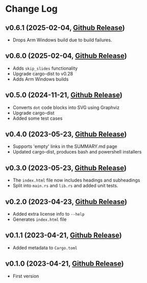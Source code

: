 # Change Log

## v0.6.1 (2025-02-04, [Github Release](https://github.com/ferrous-systems/mdslides/releases/tag/v0.6.1))

* Drops Arm Windows build due to build failures.

## v0.6.0 (2025-02-04, [Github Release](https://github.com/ferrous-systems/mdslides/releases/tag/v0.6.0))

* Adds `skip_slides` functionality
* Upgrade cargo-dist to v0.28
* Adds Arm Windows builds

## v0.5.0 (2024-11-21, [Github Release](https://github.com/ferrous-systems/mdslides/releases/tag/v0.5.0))

* Converts `dot` code blocks into SVG using Graphviz
* Upgrade cargo-dist
* Added some test cases

## v0.4.0 (2023-05-23, [Github Release](https://github.com/ferrous-systems/mdslides/releases/tag/v0.4.0))

* Supports 'empty' links in the SUMMARY.md page
* Updated cargo-dist, produces bash and powershell installers

## v0.3.0 (2023-05-23, [Github Release](https://github.com/ferrous-systems/mdslides/releases/tag/v0.3.0))

* The `index.html` file now includes headings and subheadings
* Split into `main.rs` and `lib.rs` and added unit tests.

## v0.2.0 (2023-04-23, [Github Release](https://github.com/ferrous-systems/mdslides/releases/tag/v0.2.0))

* Added extra license info to `--help`
* Generates `index.html` file

## v0.1.1 (2023-04-21, [Github Release](https://github.com/ferrous-systems/mdslides/releases/tag/v0.1.1))

* Added metadata to `Cargo.toml`

## v0.1.0 (2023-04-21, [Github Release](https://github.com/ferrous-systems/mdslides/releases/tag/v0.1.0))

* First version
